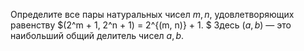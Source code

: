 Определите все пары натуральных чисел $m, n,$ удовлетворяющих равенству 
$(2^m + 1, 2^n + 1) = 2^{(m, n)} + 1. $ Здесь $(a, b)$ — это наибольший общий делитель чисел $a, b$.